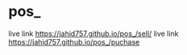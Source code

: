 # pos_

live link https://jahid757.github.io/pos_/sell/
live link https://jahid757.github.io/pos_/puchase
